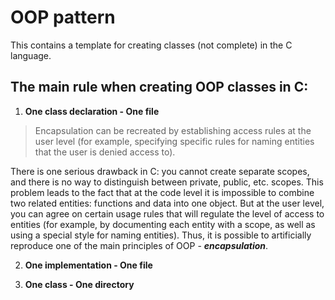 # OOP pattern

This contains a template for creating classes (not complete) in the C language.

## The main rule when creating OOP classes in C:
1. **One class declaration - One file**

> Encapsulation can be recreated by establishing access rules at the user level (for example, specifying specific rules for naming entities that the user is denied access to).

There is one serious drawback in C: you cannot create separate scopes, and there is no way to distinguish between private, public, etc. scopes. This problem leads to the fact that at the code level it is impossible to combine two related entities: functions and data into one object. But at the user level, you can agree on certain usage rules that will regulate the level of access to entities (for example, by documenting each entity with a scope, as well as using a special style for naming entities). Thus, it is possible to artificially reproduce one of the main principles of OOP - ***encapsulation***.

2. **One implementation - One file**

>

3. **One class - One directory**

>